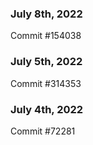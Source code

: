 ### July 8th, 2022

Commit #154038

### July 5th, 2022

Commit #314353


### July 4th, 2022

Commit #72281

